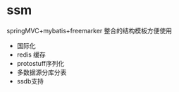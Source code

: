 # ssm
springMVC+mybatis+freemarker 整合的结构模板方便使用

- 国际化
- redis 缓存
- protostuff序列化
- 多数据源分库分表
- ssdb支持


